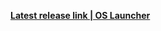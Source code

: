 **[Latest release link | OS Launcher](https://hkrpg-launcher.hoyoverse.com/hkrpg_global/mdk/launcher/api/resource?launcher_id=35&key=vplOVX8Vn7cwG8yb)**